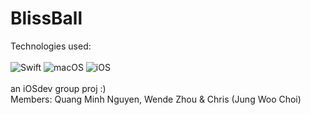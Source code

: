 # BlissBall 
Technologies used: <br><br>
![Swift](https://img.shields.io/badge/swift-F54A2A?style=for-the-badge&logo=swift&logoColor=white)
![macOS](https://img.shields.io/badge/macOS-000000?style=for-the-badge&logo=apple&logoColor=white)
![iOS](https://img.shields.io/badge/iOS/iPadOS-%2320232a.svg?style=for-the-badge&logo=ios&logoColor=white)<br><br>
an iOSdev group proj :)<br>
Members: Quang Minh Nguyen, Wende Zhou & Chris (Jung Woo Choi)
